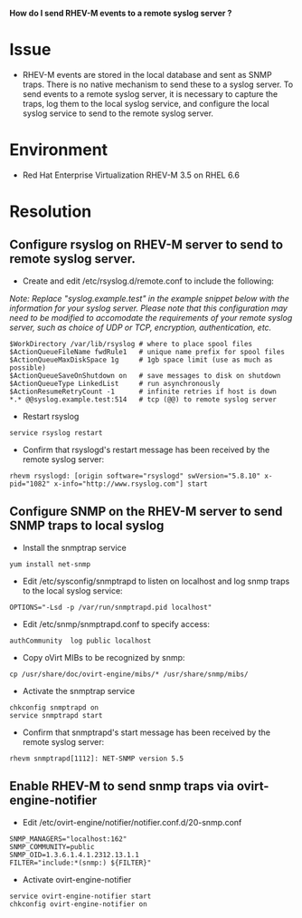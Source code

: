 **How do I send RHEV-M events to a remote syslog server ?**

# Issue

* RHEV-M events are stored in the local database and sent as SNMP traps.  There is no native mechanism to send these to a syslog server. To send events to a remote syslog server, it is necessary to capture the traps, log them to the local syslog service, and configure the local syslog service to send to the remote syslog server.


# Environment

* Red Hat Enterprise Virtualization RHEV-M 3.5 on RHEL 6.6


# Resolution

## Configure rsyslog on RHEV-M server to send to remote syslog server.

* Create and edit /etc/rsyslog.d/remote.conf to include the following:

*Note: Replace "syslog.example.test" in the example snippet below with the information for your syslog server. Please note that this configuration may need to be modified to accomodate the requirements of your remote syslog server, such as choice of UDP or TCP, encryption, authentication, etc.*

```
$WorkDirectory /var/lib/rsyslog # where to place spool files
$ActionQueueFileName fwdRule1   # unique name prefix for spool files
$ActionQueueMaxDiskSpace 1g     # 1gb space limit (use as much as possible)
$ActionQueueSaveOnShutdown on   # save messages to disk on shutdown
$ActionQueueType LinkedList     # run asynchronously
$ActionResumeRetryCount -1      # infinite retries if host is down
*.* @@syslog.example.test:514   # tcp (@@) to remote syslog server
```

* Restart rsyslog
```
service rsyslog restart
```

* Confirm that rsyslogd's restart message has been received by the remote syslog server:
```
rhevm rsyslogd: [origin software="rsyslogd" swVersion="5.8.10" x-pid="1082" x-info="http://www.rsyslog.com"] start
```

## Configure SNMP on the RHEV-M server to send SNMP traps to local syslog

* Install the snmptrap service
```
yum install net-snmp
```

* Edit /etc/sysconfig/snmptrapd to listen on localhost and log snmp 
traps to the local syslog service:
```
OPTIONS="-Lsd -p /var/run/snmptrapd.pid localhost"
```
* Edit /etc/snmp/snmptrapd.conf to specify access:
```
authCommunity  log public localhost
```

* Copy oVirt MIBs to be recognized by snmp:
```
cp /usr/share/doc/ovirt-engine/mibs/* /usr/share/snmp/mibs/
```

* Activate the snmptrap service
```
chkconfig snmptrapd on
service snmptrapd start
```

* Confirm that snmptrapd's start message has been received by the 
remote syslog server:
```
rhevm snmptrapd[1112]: NET-SNMP version 5.5
```

## Enable RHEV-M to send snmp traps via ovirt-engine-notifier

* Edit /etc/ovirt-engine/notifier/notifier.conf.d/20-snmp.conf
```
SNMP_MANAGERS="localhost:162"
SNMP_COMMUNITY=public
SNMP_OID=1.3.6.1.4.1.2312.13.1.1
FILTER="include:*(snmp:) ${FILTER}"
```

* Activate ovirt-engine-notifier
```
service ovirt-engine-notifier start
chkconfig ovirt-engine-notifier on
```
